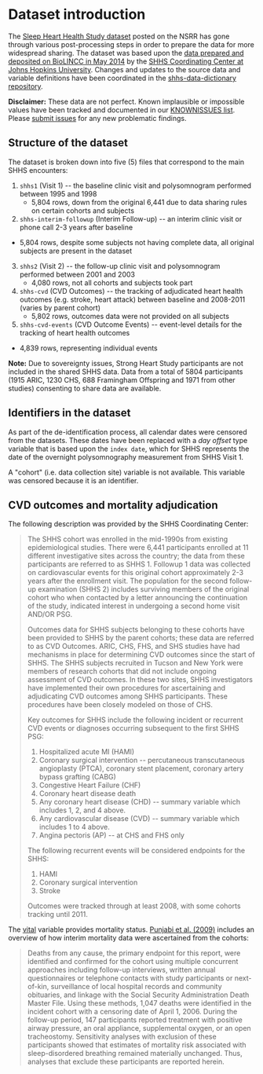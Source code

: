 # Dataset introduction

The [Sleep Heart Health Study dataset](:files_path:/datasets) posted on the NSRR has gone through various post-processing steps in order to prepare the data for more widespread sharing. The dataset was based upon the [data prepared and deposited on BioLINCC in May 2014](https://biolincc.nhlbi.nih.gov/studies/shhs/?q=sleep) by the [SHHS Coordinating Center at Johns Hopkins University](http://www.jhsph.edu/research/centers-and-institutes/johns-hopkins-center-for-clinical-trials/shhs.html). Changes and updates to the source data and variable definitions have been coordinated in the [shhs-data-dictionary repository](https://github.com/sleepepi/shhs-data-dictionary).

**Disclaimer:** These data are not perfect. Known implausible or impossible values have been tracked and documented in our [KNOWNISSUES list](https://github.com/sleepepi/shhs-data-dictionary/blob/master/KNOWNISSUES.md). Please [submit issues](https://github.com/sleepepi/shhs-data-dictionary/issues) for any new problematic findings.

## Structure of the dataset

The dataset is broken down into five (5) files that correspond to the main SHHS encounters:

1. `shhs1` (Visit 1) -- the baseline clinic visit and polysomnogram performed between 1995 and 1998
	- 5,804 rows, down from the original 6,441 due to data sharing rules on certain cohorts and subjects
2. `shhs-interim-followup` (Interim Follow-up) -- an interim clinic visit or phone call 2-3 years after baseline
  - 5,804 rows, despite some subjects not having complete data, all original subjects are present in the dataset
3. `shhs2` (Visit 2) -- the follow-up clinic visit and polysomnogram performed between 2001 and 2003
	- 4,080 rows, not all cohorts and subjects took part
4. `shhs-cvd` (CVD Outcomes) -- the tracking of adjudicated heart health outcomes (e.g. stroke, heart attack) between baseline and 2008-2011 (varies by parent cohort)
	- 5,802 rows, outcomes data were not provided on all subjects
5. `shhs-cvd-events` (CVD Outcome Events) -- event-level details for the tracking of heart health outcomes
  - 4,839 rows, representing individual events

**Note:** Due to sovereignty issues, Strong Heart Study participants are not included in the shared SHHS data. Data from a total of 5804 participants (1915 ARIC, 1230 CHS, 688 Framingham Offspring and 1971 from other studies) consenting to share data are available.

## Identifiers in the dataset

As part of the de-identification process, all calendar dates were censored from the datasets. These dates have been replaced with a *day offset* type variable that is based upon the `index date`, which for SHHS represents the date of the overnight polysomnography measurement from SHHS Visit 1.

A "cohort" (i.e. data collection site) variable is not available. This variable was censored because it is an identifier.

## CVD outcomes and mortality adjudication

The following description was provided by the SHHS Coordinating Center:

> The SHHS cohort was enrolled in the mid-1990s from existing epidemiological studies. There were 6,441 participants enrolled at 11 different investigative sites across the country; the data from these participants are referred to as SHHS 1. Followup 1 data was collected on cardiovascular events for this original cohort approximately 2-3 years after the enrollment visit. The population for the second follow-up examination (SHHS 2) includes surviving members of the original cohort who when contacted by a letter announcing the continuation of the study, indicated interest in undergoing a second home visit AND/OR PSG.
>
> Outcomes data for SHHS subjects belonging to these cohorts have been provided to SHHS by the parent cohorts; these data are referred to as CVD Outcomes. ARIC, CHS, FHS, and SHS studies have had mechanisms in place for determining CVD outcomes since the start of SHHS. The SHHS subjects recruited in Tucson and New York were members of research cohorts that did not include ongoing assessment of CVD outcomes. In these two sites, SHHS investigators have implemented their own procedures for ascertaining and adjudicating CVD outcomes among SHHS participants. These procedures have been closely modeled on those of CHS.
>
> Key outcomes for SHHS include the following incident or recurrent CVD events or diagnoses occurring subsequent to the first SHHS PSG:
>
> 1. Hospitalized acute MI (HAMI)
> 2. Coronary surgical intervention -- percutaneous transcutaneous angioplasty (PTCA), coronary stent placement, coronary artery bypass grafting (CABG)
> 3. Congestive Heart Failure (CHF)
> 4. Coronary heart disease death
> 5. Any coronary heart disease (CHD) -- summary variable which includes 1, 2, and 4 above.
> 6. Any cardiovascular disease (CVD) -- summary variable which includes 1 to 4 above.
> 7. Angina pectoris (AP) -- at CHS and FHS only
>
> The following recurrent events will be considered endpoints for the SHHS:
>
> 1. HAMI
> 2. Coronary surgical intervention
> 3. Stroke
>
> Outcomes were tracked through at least 2008, with some cohorts tracking until 2011.

The [vital](https://sleepdata.org/datasets/shhs/variables/vital) variable provides mortality status. [Punjabi et al. (2009)](https://www.ncbi.nlm.nih.gov/pubmed/19688045) includes an overview of how interim mortality data were ascertained from the cohorts:

> Deaths from any cause, the primary endpoint for this report, were identified and confirmed for the cohort using multiple concurrent approaches including follow-up interviews, written annual questionnaires or telephone contacts with study participants or next-of-kin, surveillance of local hospital records and community obituaries, and linkage with the Social Security Administration Death Master File. Using these methods, 1,047 deaths were identified in the incident cohort with a censoring date of April 1, 2006. During the follow-up period, 147 participants reported treatment with positive airway pressure, an oral appliance, supplemental oxygen, or an open tracheostomy. Sensitivity analyses with exclusion of these participants showed that estimates of mortality risk associated with sleep-disordered breathing remained materially unchanged. Thus, analyses that exclude these participants are reported herein.

